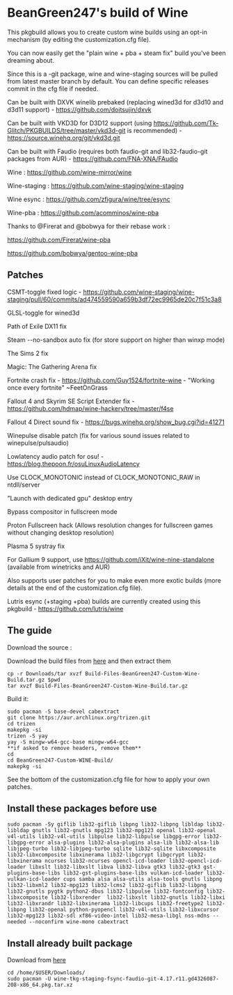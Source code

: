 # BeanGreen247's build of Wine

This pkgbuild allows you to create custom wine builds using an opt-in mechanism (by editing the customization.cfg file). 

You can now easily get the "plain wine + pba + steam fix" build you've been dreaming about.

Since this is a -git package, wine and wine-staging sources will be pulled from latest master branch by default. You can define specific releases commit in the cfg file if needed.

Can be built with DXVK winelib prebaked (replacing wined3d for d3d10 and d3d11 support) - https://github.com/doitsujin/dxvk

Can be built with VKD3D for D3D12 support (using https://github.com/Tk-Glitch/PKGBUILDS/tree/master/vkd3d-git is recommended) - https://source.winehq.org/git/vkd3d.git

Can be built with Faudio (requires both faudio-git and lib32-faudio-git packages from AUR) - https://github.com/FNA-XNA/FAudio

Wine : https://github.com/wine-mirror/wine

Wine-staging : https://github.com/wine-staging/wine-staging

Wine esync : https://github.com/zfigura/wine/tree/esync

Wine-pba : https://github.com/acomminos/wine-pba

Thanks to @Firerat and @bobwya for their rebase work :

https://github.com/Firerat/wine-pba

https://github.com/bobwya/gentoo-wine-pba

## Patches 

CSMT-toggle fixed logic - https://github.com/wine-staging/wine-staging/pull/60/commits/ad474559590a659b3df72ec9965de20c7f51c3a8

GLSL-toggle for wined3d

Path of Exile DX11 fix

Steam --no-sandbox auto fix (for store support on higher than winxp mode)

The Sims 2 fix

Magic: The Gathering Arena fix

Fortnite crash fix - https://github.com/Guy1524/fortnite-wine - "Working once every fortnite" ~FeetOnGrass

Fallout 4 and Skyrim SE Script Extender fix - https://github.com/hdmap/wine-hackery/tree/master/f4se

Fallout 4 Direct sound fix - https://bugs.winehq.org/show_bug.cgi?id=41271

Winepulse disable patch (fix for various sound issues related to winepulse/pulsaudio)

Lowlatency audio patch for osu! - https://blog.thepoon.fr/osuLinuxAudioLatency

Use CLOCK_MONOTONIC instead of CLOCK_MONOTONIC_RAW in ntdll/server

"Launch with dedicated gpu" desktop entry

Bypass compositor in fullscreen mode

Proton Fullscreen hack (Allows resolution changes for fullscreen games without changing desktop resolution)

Plasma 5 systray fix

For Gallium 9 support, use https://github.com/iXit/wine-nine-standalone (available from winetricks and AUR)

Also supports user patches for you to make even more exotic builds (more details at the end of the customization.cfg file).

Lutris esync (+staging +pba) builds are currently created using this pkgbuild - https://github.com/lutris/wine

## The guide

Download the source :

Download the build files from [here](https://mega.nz/#!bglRmApK!INjCp0KUTIjUdZ4IFZsK-jbEucxOKXKvP4LZBzevXX8) and then extract them
```
cp -r Downloads/tar xvzf Build-Files-BeanGreen247-Custom-Wine-Build.tar.gz $pwd
tar xvzf Build-Files-BeanGreen247-Custom-Wine-Build.tar.gz
```
Build  it:
```
sudo pacman -S base-devel cabextract 
git clone https://aur.archlinux.org/trizen.git
cd trizen
makepkg -si
trizen -S yay
yay -S mingw-w64-gcc-base mingw-w64-gcc
**if asked to remove headers, remove them**
cd
cd BeanGreen247-Custom-WINE-Build/
makepkg -si
```
See the bottom of the customization.cfg file for how to apply your own patches.
## Install these packages before use
```
sudo pacman -Sy giflib lib32-giflib libpng lib32-libpng libldap lib32-libldap gnutls lib32-gnutls mpg123 lib32-mpg123 openal lib32-openal v4l-utils lib32-v4l-utils libpulse lib32-libpulse libgpg-error lib32-libgpg-error alsa-plugins lib32-alsa-plugins alsa-lib lib32-alsa-lib libjpeg-turbo lib32-libjpeg-turbo sqlite lib32-sqlite libxcomposite lib32-libxcomposite libxinerama lib32-libgcrypt libgcrypt lib32-libxinerama ncurses lib32-ncurses opencl-icd-loader lib32-opencl-icd-loader libxslt lib32-libxslt libva lib32-libva gtk3 lib32-gtk3 gst-plugins-base-libs lib32-gst-plugins-base-libs vulkan-icd-loader lib32-vulkan-icd-loader cups samba alsa alsa-utils alsa-tools gnutls libpng lib32-libxml2 lib32-mpg123 lib32-lcms2 lib32-giflib lib32-libpng lib32-gnutls pygtk python2-dbus lib32-libpulse lib32-fontconfig lib32-libxcomposite lib32-libxrender  lib32-libxslt lib32-gnutls lib32-libxi lib32-libxrandr lib32-libxinerama lib32-libcups lib32-freetype2 lib32-libpng lib32-openal python-pyopencl lib32-v4l-utils lib32-libxcursor lib32-mpg123 lib32-sdl xf86-video-intel lib32-mesa-libgl nss-mdns --needed --noconfirm wine-mono cabextract
```
## Install already built package 

Download from [here](https://mega.nz/#!Cx8h0KSB!bIHrX8l6MKdQQeDOh5h7SQbJn6xjeR9lWiE1hivplPY)
```
cd /home/$USER/Downloads/
sudo pacman -U wine-tkg-staging-fsync-faudio-git-4.17.r11.gd4326087-208-x86_64.pkg.tar.xz
```
